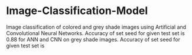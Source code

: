 # Image-Classification-Model
Image classification of colored and grey shade images using Artificial and Convolutional Neural Networks.
Accuracy of set seed for given test set is 0.88 for ANN and CNN on grey shade images.
Accuracy of set seed for given test set is 
